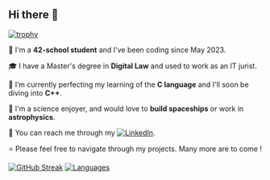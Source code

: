 ## Hi there 👋

[![trophy](https://github-profile-trophy.vercel.app/?username=rmnina&theme=onedark)](https://github.com/ryo-ma/github-profile-trophy)

🔭 I'm a **42-school student** and I've been coding since May 2023.

🎓 I have a Master's degree in **Digital Law** and used to work as an IT jurist.

🌱 I’m currently perfecting my learning of the **C language** and I'll soon be diving into **C++**.

🚀 I'm a science enjoyer, and would love to **build spaceships** or work in **astrophysics**.

💬 You can reach me through my  [![LinkedIn](https://img.shields.io/badge/LinkedIn-%230077B5.svg?logo=linkedin&logoColor=white)](https://www.linkedin.com/in/jovica-dufour-34230bb9?/).

⭐ Please feel free to navigate through my projects. Many more are to come !

[![GitHub Streak](https://streak-stats.demolab.com/?user=rmnina&theme=onedark)](https://git.io/streak-stats)
[![Languages](https://github-readme-stats.vercel.app/api/top-langs/?username=rmnina&theme=onedark)](https://git.io/github-readme-stats)

##

